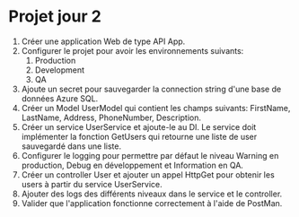 # Projet jour 2
1.  Créer une application Web de type API App.
2.  Configurer le projet pour avoir les environnements suivants:
    1.  Production
    2.  Development
    3.  QA
3.  Ajoute un secret pour sauvegarder la connection string d'une base de données Azure SQL.
4.  Créer un Model UserModel qui contient les champs suivants: FirstName, LastName, Address, PhoneNumber, Description.
5.  Créer un service UserService et ajoute-le au DI. Le service doit implémenter la fonction GetUsers qui retourne une liste de user sauvegardé dans une liste.
6.  Configurer le logging pour permettre par défaut le niveau Warning en production, Debug en développement et Information en QA.
7.  Créer un controller User et ajouter un appel HttpGet pour obtenir les users à partir du service UserService.
8.  Ajouter des logs des différents niveaux dans le service et le controller.
9.  Valider que l'application fonctionne correctement à l'aide de PostMan.